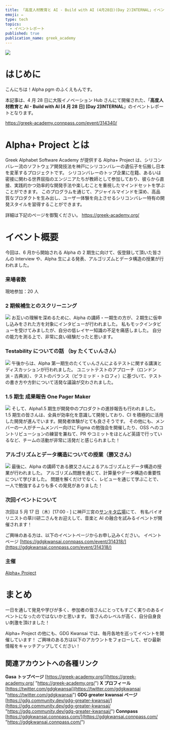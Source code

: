 ```yaml
---
title: 「高度人材教育と AI - Build with AI (4月28日)(Day 2)INTERNAL」イベントレポート
emoji: ✏️
type: tech
topics:
  - イベントレポート
published: true
publication_name: greek_academy
---
```


![](/images/20240430143455.png)

# はじめに

こんにちは！Alpha pgm のふくえもんです。

本記事は、4 月 28 日に大阪イノベーション Hub さんにて開催された、「**高度人材教育と AI - Build with AI [4 月 28 日] [Day 2]INTERNAL**」のイベントレポートとなります。

https://greek-academy.connpass.com/event/314340/

# Alpha+ Project とは

Greek Alphabet Software Academy が提供する Alpha+ Project は、シリコンバレー流のソフトウェア開発技法を神戸にシリコンバレーの遺伝子を伝搬し日本を変革するプロジェクトです。
シリコンバレーのトップ企業に在籍、あるいは密接に関わる世界屈指のエンジニアたちが教師として参加しており、彼らから直接、実践的かつ効率的な開発手法や楽しむことを重視したマインドセットを学ぶことができます。
このプログラムを通じて、アジャイルマインドを深め、高品質なプロダクトを生み出し、ユーザー体験を向上させるシリコンバレー特有の開発スタイルを習得することができます。

詳細は下記のページを御覧ください。
https://greek-academy.org/

# イベント概要

今回は、6 月から開始される Alpha の 2 期生に向けて、仮登録して頂いた皆さんの Interview や、Alpha 生による発表、アルゴリズムとデータ構造の授業が行われました。

### 来場者数

現地参加：20 人

### 2 期候補生とのスクリーニング

![](/images/7183.jpg)
お互いの理解を深めるために、Alpha の講師・一期生の方が、２期生に仮申し込みをされた方を対象にインタビューが行われました。
私もモックインタビューを受けてみましたが、自分の低レイヤー知識の不足を痛感しました。 自分の能力を測る上で、非常に良い経験だったと思います。

### Testability についての話 （by たくてぃんさん）

![](/images/8528.jpg)
午後からは、Alpha 第一期生のたくてぃんさんによるテストに関する講演とディスカッションが行われました。
ユニットテストのアプローチ（ロンドン派・古典派）、テストのバランス（ピラミッド・トロフィ）に基づいて、テストの書き方や方針について活発な議論が交わされました。

### 1.5 期生 成果報告 One Pager Maker

![](/images/8530.jpg)
そして、Alpha1.5 期生が開発中のプロダクトの進捗報告も行われました。 1.5 期生の皆さんは、全員が効率化を意識して開発しており、CI を積極的に活用した開発が進んでいます。開発者体験がとても良さそうです。
その他にも、メンバーの一人がチームメンバー向けに Figma の勉強会を開催したり、OSS へのコントリビューションの練習を兼ねて、PR やコミットをほとんど英語で行っているなど、チームの活動が非常に活発だと感じられました！

### アルゴリズムとデータ構造についての授業（勝又さん）

![](/images/7201.jpg)
最後に、Alpha の講師である勝又さんによるアルゴリズムとデータ構造の授業が行われました。
アルゴリズム問題を通じて、計算量やデータ構造の重要性について学びました。
問題を解くだけでなく、レビューを通じて学ぶことで、一人で勉強するよりも多くの発見がありました！

### 次回イベントについて

次回は 5 月 17 日（木）[17:00 - ] に神戸三宮の[サンキタ広場](https://www.kobe-sankita.jp/)にて、
有名バイオリニストの草川研二さんをお迎えして、音楽と AI の融合を試みるイベントが開催されます！

ご興味のある方は、以下のイベントページからお申し込みください。
イベントページ
[https://gdgkwansai.connpass.com/event/314318/](https://gdgkwansai.connpass.com/event/314318/)

### 主催

[Alpha+ Project](https://greek-academy.org/)

# まとめ

一日を通して発見や学びが多く、参加者の皆さんにとってもすごく実りのあるイベントになったのではないかと思います。
皆さんのレベルが高く、自分自身良い刺激を頂けました！

Alpha+ Project の他にも、GDG Kwansai では、毎月各地を巡ってイベントを開催しています！
ご興味のある方は以下のアカウントをフォローして、ぜひ最新情報をキャッチアップしてください！

## 関連アカウントへの各種リンク

**Gasa トップページ** [https://greek-academy.org/](https://greek-academy.org/ "https://greek-academy.org/")
**X プロフィール** [https://twitter.com/gdgkwansai](https://twitter.com/gdgkwansai "https://twitter.com/gdgkwansai")
**GDG greater kwansai ページ** [https://gdg.community.dev/gdg-greater-kwansai/](https://gdg.community.dev/gdg-greater-kwansai/ "https://gdg.community.dev/gdg-greater-kwansai/")
**Connpass** [https://gdgkwansai.connpass.com/](https://gdgkwansai.connpass.com/ "https://gdgkwansai.connpass.com/")

